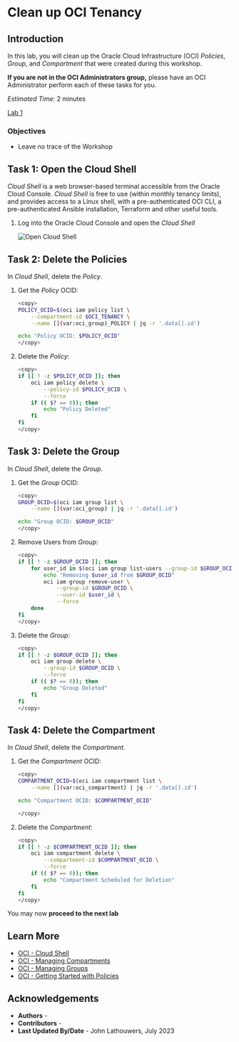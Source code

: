 # Clean up OCI Tenancy

## Introduction

In this lab, you will clean up the Oracle Cloud Infrastructure (OCI) *Policies*, *Group*, and *Compartment* that were created during this workshop.

<if type="tenancy">**If you are not in the OCI Administrators group,** please have an OCI Administrator perform each of these tasks for you.</fi>

*Estimated Time:* 2 minutes

[Lab 1](videohub:1_scvvpro0)


### Objectives

* Leave no trace of the Workshop

## Task 1: Open the Cloud Shell

*Cloud Shell* is a web browser-based terminal accessible from the Oracle Cloud Console. *Cloud Shell* is free to use (within monthly tenancy limits), and provides access to a Linux shell, with a pre-authenticated OCI CLI, a pre-authenticated Ansible installation, Terraform and other useful tools.

1. Log into the Oracle Cloud Console and open the *Cloud Shell*</fi>

    ![Open Cloud Shell](https://oracle-livelabs.github.io/common/images/console/cloud-shell.png "Open Cloud Shell")

## Task 2: Delete the Policies

In *Cloud Shell*, delete the *Policy*.

1. Get the *Policy* OCID:

    ```bash
    <copy>
    POLICY_OCID=$(oci iam policy list \
        --compartment-id $OCI_TENANCY \
        --name [](var:oci_group)_POLICY | jq -r '.data[].id')

    echo "Policy OCID: $POLICY_OCID"
    </copy>
    ```

2. Delete the *Policy*:

    ```bash
    <copy>
    if [[ ! -z $POLICY_OCID ]]; then
        oci iam policy delete \
            --policy-id $POLICY_OCID \
            --force
        if (( $? == 0)); then
            echo "Policy Deleted"
        fi
    fi
    </copy>
    ```

## Task 3: Delete the Group

In *Cloud Shell*, delete the *Group*.

1. Get the *Group* OCID:

    ```bash
    <copy>
    GROUP_OCID=$(oci iam group list \
        --name [](var:oci_group) | jq -r '.data[].id')

    echo "Group OCID: $GROUP_OCID"
    </copy>
    ```

2. Remove Users from *Group*:

    ```bash
    <copy>
    if [[ ! -z $GROUP_OCID ]]; then
        for user_id in $(oci iam group list-users --group-id $GROUP_OCID | jq -r '.data[].id'); do
            echo "Removing $user_id from $GROUP_OCID"
            oci iam group remove-user \
                --group-id $GROUP_OCID \
                --user-id $user_id \
                --force
        done
    fi
    </copy>
    ```

3. Delete the *Group*:

    ```bash
    <copy>
    if [[ ! -z $GROUP_OCID ]]; then
        oci iam group delete \
            --group-id $GROUP_OCID \
            --force
        if (( $? == 0)); then
            echo "Group Deleted"
        fi
    fi
    </copy>
    ```

## Task 4: Delete the Compartment

In *Cloud Shell*, delete the *Compartment*.

1. Get the *Compartment* OCID:

    ```bash
    <copy>
    COMPARTMENT_OCID=$(oci iam compartment list \
        --name [](var:oci_compartment) | jq -r '.data[].id')

    echo "Compartment OCID: $COMPARTMENT_OCID"

    </copy>
    ```

2. Delete the *Compartment*:

    ```bash
    <copy>
    if [[ ! -z $COMPARTMENT_OCID ]]; then
        oci iam compartment delete \
            --compartment-id $COMPARTMENT_OCID \
            --force
        if (( $? == 0)); then
            echo "Compartment Scheduled for Deletion"
        fi
    fi
    </copy>
    ```

You may now **proceed to the next lab**

## Learn More

* [OCI - Cloud Shell](https://docs.oracle.com/en-us/iaas/Content/API/Concepts/cloudshellintro.htm "OCI - Cloud Shell")
* [OCI - Managing Compartments](https://docs.oracle.com/en-us/iaas/Content/Identity/Tasks/managingcompartments.htm "OCI - Managing Compartments")
* [OCI - Managing Groups](https://docs.oracle.com/en-us/iaas/Content/Identity/Tasks/managinggroups.htm "OCI - Managing Groups")
* [OCI - Getting Started with Policies](https://docs.oracle.com/en-us/iaas/Content/Identity/Concepts/policygetstarted.htm "OCI - Getting Started with Policies")

## Acknowledgements

* **Authors** - [](var:authors)
* **Contributors** - [](var:contributors)
* **Last Updated By/Date** - John Lathouwers, July 2023
